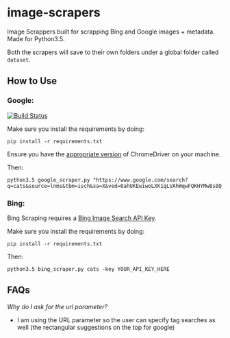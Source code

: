 # image-scrapers
Image Scrappers built for scrapping Bing and Google images + metadata. Made for Python3.5.

Both the scrapers will save to their own folders under a global folder called `dataset`.

## How to Use

### Google:

[![Build Status](https://travis-ci.org/rushilsrivastava/image-scrapers.svg?branch=master)](https://travis-ci.org/rushilsrivastava/image-scrapers)

Make sure you install the requirements by doing:

    pip install -r requirements.txt

Ensure you have the [appropriate version](https://sites.google.com/a/chromium.org/chromedriver/downloads) of ChromeDriver on your machine.

Then:

    python3.5 google_scraper.py "https://www.google.com/search?q=cats&source=lnms&tbm=isch&sa=X&ved=0ahUKEwiwoLXK1qLVAhWqwFQKHYMwBs8Q_AUICigB"

### Bing:

Bing Scraping requires a [Bing Image Search API Key](https://azure.microsoft.com/en-us/services/cognitive-services/bing-image-search-api/).

Make sure you install the requirements by doing:

    pip install -r requirements.txt

Then:

    python3.5 bing_scraper.py cats -key YOUR_API_KEY_HERE


## FAQs

*Why do I ask for the url parameter?*
 - I am using the URL parameter so the user can specify tag searches as well (the rectangular suggestions on the top for google)
